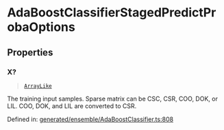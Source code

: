 # AdaBoostClassifierStagedPredictProbaOptions

## Properties

### X?

> [`ArrayLike`](../types/ArrayLike.md)

The training input samples. Sparse matrix can be CSC, CSR, COO, DOK, or LIL. COO, DOK, and LIL are converted to CSR.

Defined in:  [generated/ensemble/AdaBoostClassifier.ts:808](https://github.com/transitive-bullshit/scikit-learn-ts/blob/92ab806/packages/sklearn/src/generated/ensemble/AdaBoostClassifier.ts#L808)
